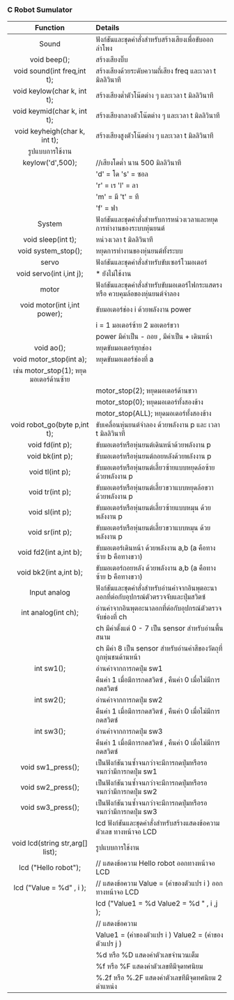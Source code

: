 ### C Robot Sumulator

<!-- |     command     | description              |            syntax             |
| :-------------: | :----------------------- | :---------------------------: |
|     forward     | move forward             |          `fd(speed)`          |
| set motor speed | set motor by motor speed | `fd2(right_speed,left_speed)` | -->

|                Function                 | Details                                                                                  |
| :-------------------------------------: | :--------------------------------------------------------------------------------------- |
|                  Sound                  | ฟังก์ชันและชุดคำสั่งสำหรับสร้างเสียงเพื่อขับออกลำโพง                                     |
|              void beep();               | สร้างเสียงบิ๊บ                                                                           |
|       void sound(int freq,int t);       | สร้างเสียงด้วยระดับความถี่เสียง freq และเวลา t มิลลิวินาที                               |
|       void keylow(char k, int t);       | สร้างเสียงต่ำตัวโน๊ตต่าง ๆ และเวลา t มิลลิวินาที                                         |
|       void keymid(char k, int t);       | สร้างเสียงกลางตัวโน๊ตต่าง ๆ และเวลา t มิลลิวินาที                                        |
|      void keyheigh(char k, int t);      | สร้างเสียงสูงตัวโน๊ตต่าง ๆ และเวลา t มิลลิวินาที                                         |
|             รูปแบบการใช้งาน             |                                                                                          |
|            keylow('d',500);             | //เสียงโดต่ำ นาน 500 มิลลิวินาที                                                         |
|                                         | 'd' = โด 's' = ซอล                                                                       |
|                                         | 'r' = เร 'l' = ลา                                                                        |
|                                         | 'm' = มี 't' = ที                                                                        |
|                                         | 'f' = ฟา                                                                                 |
|                 System                  | ฟังก์ชันและชุดคำสั่งสำหรับการหน่วงเวลาและหยุดการทำงานของระบบหุ่นยนต์                     |
|           void sleep(int t);            | หน่วงเวลา t มิลลิวินาที                                                                  |
|           void system_stop();           | หยุดการทำงานของหุ่นยนต์ทั้งระบบ                                                          |
|                  servo                  | ฟังก์ชันและชุดคำสั่งสำหรับขับเซอร์โวมอเตอร์                                              |
|        void servo(int i,int j);         | \* ยังไม่ใช้งาน                                                                          |
|                  motor                  | ฟังก์ชันและชุดคำสั่งสำหรับขับมอเตอร์ไฟกระแสตรง หรือ ควบคุมล้อของหุ่นยนต์จำลอง            |
|      void motor(int i,int power);       | ขับมอเตอร์ช่อง i ด้วยพลังงาน power                                                       |
|                                         | i = 1 มอเตอร์ซ้าย 2 มอเตอร์ขวา                                                           |
|                                         | power มีค่าเป็น - ถอย , มีค่าเป็น + เดินหน้า                                             |
|               void ao();                | หยุดขับมอเตอร์ทุกช่อง                                                                    |
|         void motor_stop(int a);         | หยุดขับมอเตอร์ช่องที่ a                                                                  |
| เช่น motor_stop(1); หยุดมอเตอร์ด้านซ้าย |
|                                         | motor_stop(2); หยุดมอเตอร์ด้านขวา                                                        |
|                                         | motor_stop(0); หยุดมอเตอร์ทั้งสองข้าง                                                    |
|                                         | motor_stop(ALL); หยุดมอเตอร์ทั้งสองข้าง                                                  |
|      void robot_go(byte p,int t);       | ขับเคลื่อนหุ่นยนต์จำลอง ด้วยพลังงาน p และ เวลา t มิลลิวินาที                             |
|             void fd(int p);             | ขับมอเตอร์หรือหุ่นยนต์เดินหน้าด้วยพลังงาน p                                              |
|             void bk(int p);             | ขับมอเตอร์หรือหุ่นยนต์ถอยหลังด้วยพลังงาน p                                               |
|             void tl(int p);             | ขับมอเตอร์หรือหุ่นยนต์เลี้ยวซ้ายแบบหยุดล้อซ้าย ด้วยพลังงาน p                             |
|             void tr(int p);             | ขับมอเตอร์หรือหุ่นยนต์เลี้ยวขวาแบบหยุดล้อขวา ด้วยพลังงาน p                               |
|             void sl(int p);             | ขับมอเตอร์หรือหุ่นยนต์เลี้ยวซ้ายแบบหมุน ด้วยพลังงาน p                                    |
|             void sr(int p);             | ขับมอเตอร์หรือหุ่นยนต์เลี้ยวขวาแบบหมุน ด้วยพลังงาน p                                     |
|         void fd2(int a,int b);          | ขับมอเตอร์เดินหน้า ด้วยพลังงาน a,b (a คือทางซ้าย b คือทางขวา)                            |
|         void bk2(int a,int b);          | ขับมอเตอร์ถอยหลัง ด้วยพลังงาน a,b (a คือทางซ้าย b คือทางขวา)                             |
|              Input analog               | ฟังก์ชันและชุดคำสั่งสำหรับอ่านค่าจากอินพุตอะนาลอกที่ต่อกับอุปกรณ์ตัวตรวจจับและปุ่มสวิตซ์ |
|           int analog(int ch);           | อ่านค่าจากอินพุตอะนาลอกที่ต่อกับอุปกรณ์ตัวตรวจจับช่องที่ ch                              |
|                                         | ch มีค่าตั้งแต่ 0 - 7 เป็น sensor สำหรับอ่านพื้นสนาม                                     |
|                                         | ch มีค่า 8 เป็น sensor สำหรับอ่านค่าสีของวัตถุที่ถูกหุ่นชนด้านหน้า                       |
|               int sw1();                | อ่านค่าจากการกดปุ่ม sw1                                                                  |
|                                         | คืนค่า 1 เมื่อมีการกดสวิตซ์ , คืนค่า 0 เมื่อไม่มีการกดสวิตซ์                             |
|               int sw2();                | อ่านค่าจากการกดปุ่ม sw2                                                                  |
|                                         | คืนค่า 1 เมื่อมีการกดสวิตซ์ , คืนค่า 0 เมื่อไม่มีการกดสวิตซ์                             |
|               int sw3();                | อ่านค่าจากการกดปุ่ม sw3                                                                  |
|                                         | คืนค่า 1 เมื่อมีการกดสวิตซ์ , คืนค่า 0 เมื่อไม่มีการกดสวิตซ์                             |
|            void sw1_press();            | เป็นฟังก์ชันวนซ้ำจนกว่าจะมีการกดปุ่มหรือรอจนกว่ามีการกดปุ่ม sw1                          |
|            void sw2_press();            | เป็นฟังก์ชันวนซ้ำจนกว่าจะมีการกดปุ่มหรือรอจนกว่ามีการกดปุ่ม sw2                          |
|            void sw3_press();            | เป็นฟังก์ชันวนซ้ำจนกว่าจะมีการกดปุ่มหรือรอจนกว่ามีการกดปุ่ม sw3                          |
|                                         | lcd ฟังก์ชันและชุดคำสั่งสำหรับสร้างแสดงข้อความ ตัวเลข ทางหน้าจอ LCD                      |
|    void lcd(string str,arg[] list);     | รูปแบบการใช้งาน                                                                          |
|          lcd ("Hello robot");           | // แสดงข้อความ Hello robot ออกทางหน้าจอ LCD                                              |
|        lcd ("Value = %d" , i );         | // แสดงข้อความ Value = (ค่าของตัวแปร i ) ออกทางหน้าจอ LCD                                |
|                                         | lcd ("Value1 = %d Value2 = %d " , i ,j );                                                |
|                                         | // แสดงข้อความ                                                                           |
|                                         | Value1 = (ค่าของตัวแปร i ) Value2 = (ค่าของตัวแปร j )                                    |
|                                         | %d หรือ %D แสดงค่าตัวเลขจำนวนเต็ม                                                        |
|                                         | %f หรือ %F แสดงค่าตัวเลขทีมีจุดทศนิยม                                                    |
|                                         | %.2f หรือ %.2F แสดงค่าตัวเลขทีมีจุดทศนิยม 2 ตำแหน่ง                                      |
